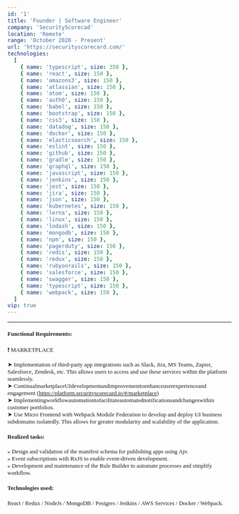```yaml
---
id: '1'
title: 'Founder | Software Engineer'
company: 'SecurityScorecad'
location: 'Remote'
range: 'October 2020 - Present'
url: 'https://securityscorecard.com/'
technologies:
  [
    { name: 'typescript', size: 350 },
    { name: 'react', size: 150 },
    { name: 'amazons3', size: 150 },
    { name: 'atlassian', size: 150 },
    { name: 'atom', size: 150 },
    { name: 'auth0', size: 150 },
    { name: 'babel', size: 150 },
    { name: 'bootstrap', size: 150 },
    { name: 'css3', size: 150 },
    { name: 'datadog', size: 150 },
    { name: 'docker', size: 150 },
    { name: 'elasticsearch', size: 150 },
    { name: 'eslint', size: 150 },
    { name: 'github', size: 150 },
    { name: 'gradle', size: 150 },
    { name: 'graphql', size: 150 },
    { name: 'javascript', size: 150 },
    { name: 'jenkins', size: 150 },
    { name: 'jest', size: 150 },
    { name: 'jira', size: 150 },
    { name: 'json', size: 150 },
    { name: 'kubernetes', size: 150 },
    { name: 'lerna', size: 150 },
    { name: 'linux', size: 150 },
    { name: 'lodash', size: 150 },
    { name: 'mongodb', size: 150 },
    { name: 'npm', size: 150 },
    { name: 'pagerduty', size: 150 },
    { name: 'redis', size: 150 },
    { name: 'redux', size: 150 },
    { name: 'rubyonrails', size: 150 },
    { name: 'salesforce', size: 150 },
    { name: 'swagger', size: 150 },
    { name: 'typescript', size: 150 },
    { name: 'webpack', size: 150 },
  ]
vip: true
---
```


---

<font size = 2 face = "Andale Mono" >

#### Functional Requirements:

❗ MARKETPLACE

➤ Implementation of third-party app integrations such as Slack, Jira, MS Teams, Zapier, Salesforce,
Zendesk, etc. This allows users to access and use these services within the platform seamlessly.  
➤ ContinualmarketplaceUIdevelopmentandimprovementtoenhanceuserexperienceand
engagement (https://platform.securityscorecard.io/#/marketplace)  
➤ Implementingworkflowautomationtofacilitateautomatednotificationsandchangeswithin
customer portfolios.  
➤ Use Micro Frontend with Webpack Module Federation to develop and deploy UI business subdomains isolatedly. This allows for greater modularity and scalability of the application.

#### Realized tasks:

» Design and validation of the manifest schema for publishing apps using Ajv.  
» Event subscriptions with RxJS to enable event-driven development.  
» Development and maintenance of the Rule Builder to automate processes and simplify workflow.

#### Technologies used:

React / Redux / NodeJs / MongoDB / Postgres / Jenkins / AWS Services / Docker / Webpack.

</font>
